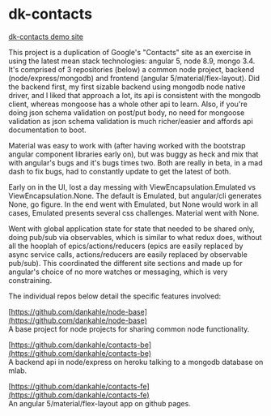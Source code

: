 # dk-contacts

[dk-contacts demo site](https://dankahle.github.io/contacts-fe/)  
  
This project is a duplication of Google's "Contacts" site as an exercise in using the latest mean stack technologies: angular 5, node 8.9, mongo 3.4. It's comprised of 3 repositories (below) a common node project, backend (node/express/mongodb) and frontend (angular 5/material/flex-layout). Did the backend first, my first sizable backend using mongodb node native driver, and I liked that approach a lot, its api is consistent with the mongodb client, whereas mongoose has a whole other api to learn. Also, if you're doing json schema validation on post/put body, no need for mongoose validation as json schema validation is much richer/easier and affords api documentation to boot.
  
  Material was easy to work with (after having worked with the bootstrap angular component libraries early on), but was buggy as heck and mix that with angular's bugs and it's bugs times two. Both are really in beta, in a mad dash to fix bugs, had to constantly update to get the latest of both.
  
  Early on in the UI, lost a day messing with ViewEncapsulation.Emulated vs ViewEncapsulation.None. The default is Emulated, but angular/cli generates None, go figure. In the end went with Emulated, but None would work in all cases, Emulated presents several css challenges. Material went with None.
  
  
  Went with global application state for state that needed to be shared only, doing pub/sub via observables, which is similar to what redux does, without all the hooplah of epics/actions/reducers (epics are easily replaced by async service calls, actions/reducers are easily replaced by observable pub/sub). This coordinated the different site sections and made up for angular's choice of no more watches or messaging, which is very constraining. 
  
  The individual repos below detail the specific features involved:
  
[https://github.com/dankahle/node-base](https://github.com/dankahle/node-base)  
A base project for node projects for sharing common node functionality.  
  
 
[https://github.com/dankahle/contacts-be](https://github.com/dankahle/contacts-be)  
A backend api in node/express on heroku talking to a mongodb database on mlab. 
  
 
[https://github.com/dankahle/contacts-fe](https://github.com/dankahle/contacts-fe)  
An angular 5/material/flex-layout app on github pages.  
  
  




  
 




